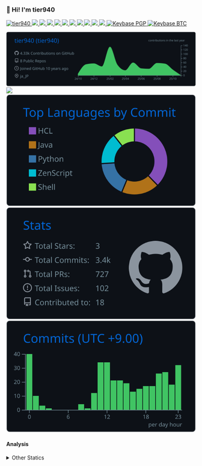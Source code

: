 ### 👋 Hi! I'm tier940

<p align="left"> 
  <a href="https://github.com/tier940/tier940/">
    <img src="https://komarev.com/ghpvc/?username=tier940" alt="tier940" />
  </a>
  <a href="http://twitter.com/tier940">
    <img height="20" src="https://img.shields.io/twitter/follow/tier940?label=Twitter&logo=twitter&style=flat" />
  </a>
  <a href="https://github.com/tier940">
    <img height="20" src="https://img.shields.io/github/followers/tier940?label=follow&logo=github&style=flat" />
  </a>
  <a href="https://www.reddit.com/user/tier940">
    <img height="20" src="https://img.shields.io/reddit/user-karma/combined/tier940?label=Reddit&logo=reddit&style=flat" />
  </a>
  <a href="https://stackoverflow.com/users/17317833/tier940">
    <img height="20" src="https://img.shields.io/stackexchange/stackoverflow/r/17317833?label=StackOverflow&logo=stack-overflow&style=flat" />
  </a>
  <a href="https://zenn.dev/tier940">
    <img height="20" src="https://zenn.badge.nikaera.com/s/tier940/likes" />
  </a>
  <a href="https://zenn.dev/tier940">
    <img height="20" src="https://zenn.badge.nikaera.com/s/tier940/followers" />
  </a>
  <a href="https://zenn.dev/tier940">
    <img height="20" src="https://zenn.badge.nikaera.com/s/tier940/articles" />
  </a>
  <a href="http://qiita.com/tier940">
    <img height="20" src="https://qiita-badge.apiapi.app/s/tier940/posts.svg" />
  </a>
  <a href="http://qiita.com/tier940">
    <img height="20" src="https://qiita-badge.apiapi.app/s/tier940/contributions.svg" />
  </a>
  <a href="https://github.com/tier940/tier940/">
    <img height="20" src="https://github.com/tier940/tier940/actions/workflows/main.yml/badge.svg" />
  </a>
  <a href="https://keybase.io/tier940">
    <img alt="Keybase PGP" src="https://img.shields.io/keybase/pgp/tier940">
  </a>
  <a href="https://keybase.io/tier940">
    <img alt="Keybase BTC" src="https://img.shields.io/keybase/btc/tier940">
  </a>
</p>

[![](https://raw.githubusercontent.com/tier940/tier940/main/profile-summary-card-output/github_dark/0-profile-details.svg)](https://github.com/vn7n24fzkq/github-profile-summary-cards)
[![](https://raw.githubusercontent.com/tier940/tier940/main/profile-summary-card-output/github_dark/1-repos-per-language.svg)](https://github.com/vn7n24fzkq/github-profile-summary-cards) [![](https://raw.githubusercontent.com/tier940/tier940/main/profile-summary-card-output/github_dark/2-most-commit-language.svg)](https://github.com/vn7n24fzkq/github-profile-summary-cards)
[![](https://raw.githubusercontent.com/tier940/tier940/main/profile-summary-card-output/github_dark/3-stats.svg)](https://github.com/vn7n24fzkq/github-profile-summary-cards) [![](https://raw.githubusercontent.com/tier940/tier940/main/profile-summary-card-output/github_dark/4-productive-time.svg)](https://github.com/vn7n24fzkq/github-profile-summary-cards)


#### Analysis
<!-- <img height="150" src="https://github.com/tier940/tier940/blob/master/images/stat.svg" alt="Alternative Text"/> -->

<details>
  <summary>Other Statics</summary>
  <!--START_SECTION:waka-->
![Code Time](http://img.shields.io/badge/Code%20Time-2%2C987%20hrs%2049%20mins-blue)

**🐱 My GitHub Data** 

> 📦 21.0 kB Used in GitHub's Storage 
 > 
> 💼 Opted to Hire
 > 
> 📜 10 Public Repositories 
 > 
> 🔑 1 Private Repositories 
 > 
**I'm an Early 🐤** 

```text
🌞 Morning                1452 commits        ████░░░░░░░░░░░░░░░░░░░░░   15.47 % 
🌆 Daytime                3445 commits        █████████░░░░░░░░░░░░░░░░   36.70 % 
🌃 Evening                3468 commits        █████████░░░░░░░░░░░░░░░░   36.94 % 
🌙 Night                  1023 commits        ███░░░░░░░░░░░░░░░░░░░░░░   10.90 % 
```
📅 **I'm Most Productive on Saturday** 

```text
Monday                   924 commits         ██░░░░░░░░░░░░░░░░░░░░░░░   09.84 % 
Tuesday                  1686 commits        ████░░░░░░░░░░░░░░░░░░░░░   17.96 % 
Wednesday                1046 commits        ███░░░░░░░░░░░░░░░░░░░░░░   11.14 % 
Thursday                 1067 commits        ███░░░░░░░░░░░░░░░░░░░░░░   11.37 % 
Friday                   1202 commits        ███░░░░░░░░░░░░░░░░░░░░░░   12.80 % 
Saturday                 1817 commits        █████░░░░░░░░░░░░░░░░░░░░   19.35 % 
Sunday                   1646 commits        ████░░░░░░░░░░░░░░░░░░░░░   17.53 % 
```


📊 **This Week I Spent My Time On** 

```text
🕑︎ Time Zone: Asia/Tokyo

💬 Programming Languages: 
Java                     11 hrs 45 mins      ███████████░░░░░░░░░░░░░░   43.57 % 
PHP                      2 hrs 42 mins       ███░░░░░░░░░░░░░░░░░░░░░░   10.06 % 
Other                    2 hrs 3 mins        ██░░░░░░░░░░░░░░░░░░░░░░░   07.62 % 
YAML                     2 hrs               ██░░░░░░░░░░░░░░░░░░░░░░░   07.41 % 
Markdown                 1 hr 41 mins        ██░░░░░░░░░░░░░░░░░░░░░░░   06.27 % 

🔥 Editors: 
IntelliJ                 13 hrs 46 mins      █████████████░░░░░░░░░░░░   51.07 % 
VS Code                  13 hrs 12 mins      ████████████░░░░░░░░░░░░░   48.93 % 

💻 Operating System: 
Windows                  20 hrs 54 mins      ███████████████████░░░░░░   77.49 % 
Linux                    6 hrs 4 mins        ██████░░░░░░░░░░░░░░░░░░░   22.51 % 
```

**I Mostly Code in Java** 

```text
Java                     12 repos            ███████████░░░░░░░░░░░░░░   44.44 % 
ZenScript                3 repos             ███░░░░░░░░░░░░░░░░░░░░░░   11.11 % 
HTML                     2 repos             ██░░░░░░░░░░░░░░░░░░░░░░░   07.41 % 
HCL                      2 repos             ██░░░░░░░░░░░░░░░░░░░░░░░   07.41 % 
Dockerfile               1 repo              █░░░░░░░░░░░░░░░░░░░░░░░░   03.70 % 
```



**Timeline**

![Lines of Code chart](https://raw.githubusercontent.com/tier940/tier940/main/assets/bar_graph.png)


 Last Updated on 21/12/2023 00:36:39 UTC
<!--END_SECTION:waka-->
</details>
